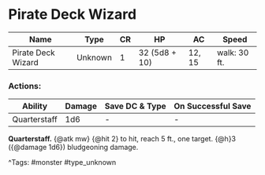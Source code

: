 # Pirate Deck Wizard

| Name | Type | CR | HP | AC | Speed |
|------|------|----|----|----|-------|
| Pirate Deck Wizard | Unknown | 1 | 32 (5d8 + 10) | 12, 15 | walk: 30 ft. |

### Actions:

| Ability | Damage | Save DC & Type | On Successful Save |
|---------|--------|----------------|--------------------|
| Quarterstaff | 1d6 | - | - |


**Quarterstaff.** {@atk mw} {@hit 2} to hit, reach 5 ft., one target. {@h}3 ({@damage 1d6}) bludgeoning damage.

^Tags: #monster #type_unknown